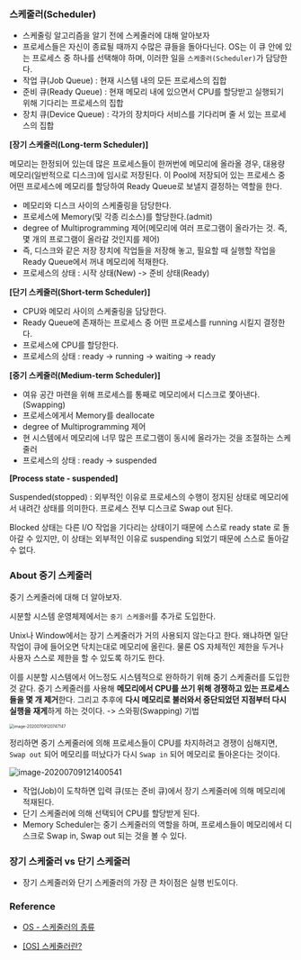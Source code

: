 ### 스케줄러(Scheduler)

- 스케줄링 알고리즘을 알기 전에 스케줄러에 대해 알아보자
- 프로세스들은 자신이 종료될 때까지 수많은 큐들을 돌아다닌다. OS는 이 큐 안에 있는 프로세스 중 하나를 선택해야 하며, 이러한 일을 `스케줄러(Scheduler)`가 담당한다.
- 작업 큐(Job Queue) : 현재 시스템 내의 모든 프로세스의 집합
- 준비 큐(Ready Queue) : 현재 메모리 내에 있으면서 CPU를 할당받고 실행되기 위해 기다리는 프로세스의 집합
- 장치 큐(Device Queue) : 각가의 장치마다 서비스를 기다리며 줄 서 있는 프로세스의 집합





**[장기 스케줄러(Long-term Scheduler)]**

메모리는 한정되어 있는데 많은 프로세스들이 한꺼번에 메모리에 올라올 경우, 대용량 메모리(일반적으로 디스크)에 임시로 저장된다. 이 Pool에 저장되어 있는 프로세스 중 어떤 프로세스에 메모리를 할당하여 Ready Queue로 보낼지 결정하는 역할을 한다.

- 메모리와 디스크 사이의 스케줄링을 담당한다.
- 프로세스에 Memory(및 각종 리소스)를 할당한다.(admit)
- degree of Multiprogramming 제어(메모리에 여러 프로그램이 올라가는 것. 즉, 몇 개의 프로그램이 올라갈 것인지를 제어)
- 즉, 디스크와 같은 저장 장치에 작업들을 저장해 놓고, 필요할 때 실행할 작업을 Ready Queue에서 꺼내 메모리에 적재한다.
- 프로세스의 상태 : 시작 상태(New) -> 준비 상태(Ready)



**[단기 스케줄러(Short-term Scheduler)]**

- CPU와 메모리 사이의 스케줄링을 담당한다.
- Ready Queue에 존재하는 프로세스 중 어떤 프로세스를 running 시킬지 결정한다.
- 프로세스에 CPU를 할당한다.
- 프로세스의 상태 : ready -> running -> waiting -> ready





**[중기 스케줄러(Medium-term Scheduler)]**

- 여유 공간 마련을 위해 프로세스를 통째로 메모리에서 디스크로 쫓아낸다.(Swapping)
- 프로세스에게서 Memory를 deallocate
- degree of Multiprogramming 제어
- 현 시스템에서 메모리에 너무 많은 프로그램이 동시에 올라가는 것을 조절하는 스케줄러
- 프로세스의 상태 : ready -> suspended



**[Process state - suspended]**

Suspended(stopped) : 외부적인 이유로 프로세스의 수행이 정지된 상태로 메모리에서 내려간 상태를 의미한다. 프로세스 전부 디스크로 Swap out 된다. 

Blocked 상태는 다른 I/O 작업을 기다리는 상태이기 때문에 스스로 ready state 로 돌아갈 수 있지만, 이 상태는 외부적인 이유로 suspending 되었기 때문에 스스로 돌아갈 수 없다. 



### About 중기 스케줄러

중기 스케줄러에 대해 더 알아보자.

시분할 시스템 운영체제에서는 `중기 스케줄러`를 추가로 도입한다.

Unix나 Window에서는 장기 스케줄러가 거의 사용되지 않는다고 한다. 왜냐하면 일단 작업이 큐에 들어오면 닥치는대로 메모리에 올린다. 물론 OS 자체적인 제한을 두거나 사용자 스스로 제한을 할 수 있도록 하기도 한다.



이를 시분할 시스템에서 어느정도 시스템적으로 완하하기 위해 중기 스케줄러를 도입한 것 같다. 중기 스케줄러를 사용해 **메모리에서 CPU를 쓰기 위해 경쟁하고 있는 프로세스들을 몇 개 제거**한다. 그리고 추후에 **다시 메모리로 불러와서 중단되었던 지점부터 다시 실행을 재게**하게 하는 것이다. -> 스와핑(Swapping) 기법

<img src="/Users/woo/Downloads/scheduler.png" alt="image-20200709120747147" style="zoom:50%;" />

정리하면 중기 스케줄러에 의해 프로세스들이 CPU를 차지하려고 경쟁이 심해지면, `Swap out` 되어 메모리를 떠났다가 다시 `Swap in` 되어 메모리로 돌아온다는 것이다.

![image-20200709121400541](/Users/woo/Downloads/scheduler2.png)

- 작업(Job)이 도착하면 입력 큐(또는 준비 큐)에서 장기 스케줄러에 의해 메모리에 적재된다.
- 단기 스케줄러에 의해 선택되어 CPU를 할당받게 된다.
- Memory Scheduler는 중기 스케줄러의 역할을 하며, 프로세스들이 메모리에서 디스크로 Swap in, Swap out 되는 것을 볼 수 있다.



### 장기 스케줄러 vs 단기 스케줄러

- 장기 스케줄러와 단기 스케줄러의 가장 큰 차이점은 실행 빈도이다.



### Reference

- [OS - 스케줄러의 종류](http://blog.naver.com/PostView.nhn?blogId=4717010&logNo=60208674547)

- [[OS] 스케줄러란?](https://k39335.tistory.com/32)

